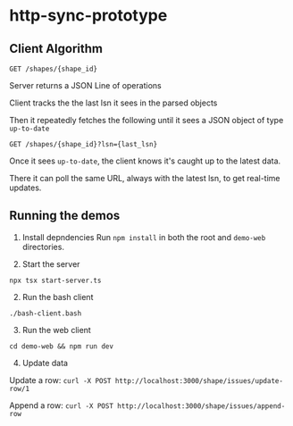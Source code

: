 # http-sync-prototype

## Client Algorithm

`GET /shapes/{shape_id}`

Server returns a JSON Line of operations

Client tracks the the last lsn it sees in the parsed objects

Then it repeatedly fetches the following until it sees a JSON object of type `up-to-date`

`GET /shapes/{shape_id}?lsn={last_lsn}`

Once it sees `up-to-date`, the client knows it's caught up to the latest data.

There it can poll the same URL, always with the latest lsn, to get real-time updates.

## Running the demos

1. Install depndencies
Run `npm install` in both the root and `demo-web` directories.

1. Start the server

`npx tsx start-server.ts`

2. Run the bash client

`./bash-client.bash`

3. Run the web client

`cd demo-web && npm run dev`

4. Update data

Update a row:
`curl -X POST http://localhost:3000/shape/issues/update-row/1`

Append a row:
`curl -X POST http://localhost:3000/shape/issues/append-row`
